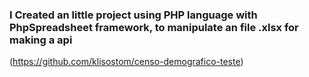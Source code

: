 ### I Created an little project using PHP language with PhpSpreadsheet framework, to manipulate an file .xlsx for making a api
(https://github.com/klisostom/censo-demografico-teste)
